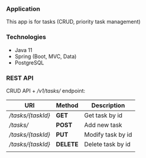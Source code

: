 ### Application
This app is for tasks (CRUD, priority task management)

### Technologies
- Java 11
- Spring  (Boot, MVC, Data)
- PostgreSQL

### REST API

CRUD API + */v1/tasks/*  endpoint:

| URI                             | Method     | Description                            |
| ---------------------           | ----       | ------------------------               |
|*/tasks/{taskId}*                | **GET**    | Get  task by id                        | 
|*/tasks/*                        | **POST**   | Add new task                           | 
|*/tasks/{taskId}*                | **PUT**    | Modify task by id                      | 
|*/tasks/{taskId}*                | **DELETE** | Delete task by id                      | 
|                                 |            |                                        |  
